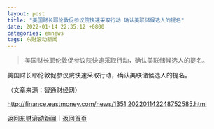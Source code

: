 ```yaml
---
layout: post
title: "美国财长耶伦敦促参议院快速采取行动 确认美联储候选人的提名"
date: 2022-01-14 22:35:12 +0800
categories: emnews
tags: 东财滚动新闻
---
```

> 美国财长耶伦敦促参议院快速采取行动，确认美联储候选人的提名。

<p>美国财长耶伦敦促参议院快速采取行动，确认美联储候选人的提名。</p><p class="em_media">（文章来源：智通财经网）</p>

<http://finance.eastmoney.com/news/1351,202201142248752585.html>

[返回东财滚动新闻](//finews.withounder.com/emnews/)｜[返回首页](//finews.withounder.com/)
